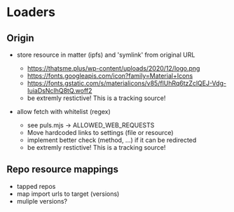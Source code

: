 Loaders
=======

## Origin
 
- store resource in matter (ipfs) and 'symlink' from original URL
    - https://thatsme.plus/wp-content/uploads/2020/12/logo.png
    - https://fonts.googleapis.com/icon?family=Material+Icons
    - https://fonts.gstatic.com/s/materialicons/v85/flUhRq6tzZclQEJ-Vdg-IuiaDsNcIhQ8tQ.woff2
    - be extremly restictive! This is a tracking source!

- allow fetch with whitelist (regex)
    - see puls.mjs -> ALLOWED_WEB_REQUESTS
    - Move hardcoded links to settings (file or resource)
    - implement better check (method, ...) if it can be redirected
    - be extremly restictive! This is a tracking source!

## Repo resource mappings

- tapped repos
- map import urls to target (versions)
- muliple versions?


